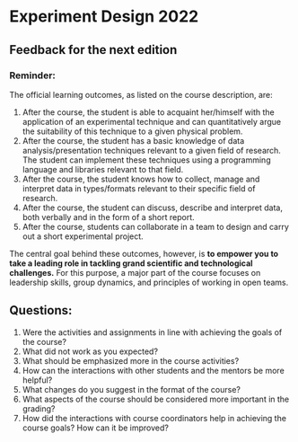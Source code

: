 # Experiment Design 2022

## Feedback for the next edition

### Reminder: 

The official learning outcomes, as listed on the course description, are:  
1. After the course, the student is able to acquaint her/himself with the application of an experimental technique and can quantitatively argue the suitability of this technique to a given physical problem.  
2. After the course, the student has a basic knowledge of data analysis/presentation techniques relevant to a given field of research. The student can implement these techniques using a programming language and libraries relevant to that field.  
3. After the course, the student knows how to collect, manage and interpret data in types/formats relevant to their specific field of research.  
4. After the course, the student can discuss, describe and interpret data, both verbally and in the form of a short report.  
5. After the course, students can collaborate in a team to design and carry out a short experimental project.  

The central goal behind these outcomes, however, is **to empower you to take a leading role in tackling grand scientific and technological challenges.** 
For this purpose, a major part of the course focuses on leadership skills, group dynamics, and principles of working in open teams.

## Questions: 
1. Were the activities and assignments in line with achieving the goals of the course?  
2. What did not work as you expected?  
3. What should be emphasized more in the course activities?  
4. How can the interactions with other students and the mentors be more helpful?  
5. What changes do you suggest in the format of the course?  
6. What aspects of the course should be considered more important in the grading?  
7. How did the interactions with course coordinators help in achieving the course goals? How can it be improved?  

